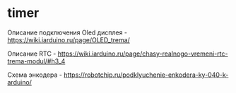 # timer
Описание подключения Oled дисплея - https://wiki.iarduino.ru/page/OLED_trema/

Описание RTC - https://wiki.iarduino.ru/page/chasy-realnogo-vremeni-rtc-trema-modul/#h3_4

Схема энкодера - https://robotchip.ru/podklyuchenie-enkodera-ky-040-k-arduino/

